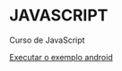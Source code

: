 # JAVASCRIPT
 Curso de JavaScript

<a href="https://github.com/RicardoSaldanha5/html-css/blob/main/Exerc%C3%ADcios/022_exerc%C3%ADcio_desafio%2010/index.html">Executar o exemplo android</a>